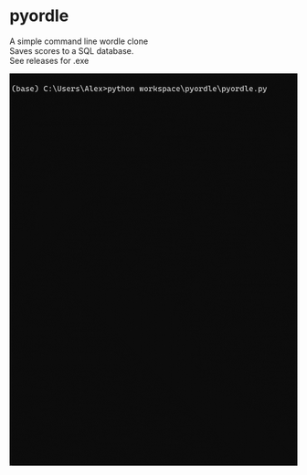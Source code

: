 # pyordle
A simple command line wordle clone  
Saves scores to a SQL database.  
See releases for .exe  

![gif](game.gif)
